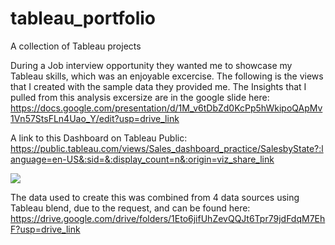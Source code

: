 # tableau_portfolio
A collection of Tableau projects

During a Job interview opportunity they wanted me to showcase my Tableau skills, which was an enjoyable excercise. The following is the views that I created with the sample data they provided me. 
The Insights that I pulled from this analysis excersize are in the google slide here: https://docs.google.com/presentation/d/1M_v6tDbZd0KcPp5hWkipoQApMv1Vn57StsFLn4Uao_Y/edit?usp=drive_link

A link to this Dashboard on Tableau Public:
https://public.tableau.com/views/Sales_dashboard_practice/SalesbyState?:language=en-US&:sid=&:display_count=n&:origin=viz_share_link

<div class='tableauPlaceholder' id='viz1708705141219' style='position: relative'><noscript><a href='#'><img alt=' ' src='https:&#47;&#47;public.tableau.com&#47;static&#47;images&#47;Sa&#47;Sales_dashboard_practice&#47;SalesbyState&#47;1_rss.png' style='border: none' /></a></noscript><object class='tableauViz'  style='display:none;'><param name='host_url' value='https%3A%2F%2Fpublic.tableau.com%2F' /> <param name='embed_code_version' value='3' /> <param name='site_root' value='' /><param name='name' value='Sales_dashboard_practice&#47;SalesbyState' /><param name='tabs' value='yes' /><param name='toolbar' value='yes' /><param name='static_image' value='https:&#47;&#47;public.tableau.com&#47;static&#47;images&#47;Sa&#47;Sales_dashboard_practice&#47;SalesbyState&#47;1.png' /> <param name='animate_transition' value='yes' /><param name='display_static_image' value='yes' /><param name='display_spinner' value='yes' /><param name='display_overlay' value='yes' /><param name='display_count' value='yes' /><param name='language' value='en-US' /></object></div>

The data used to create this was combined from 4 data sources using Tableau blend, due to the request, and can be found here: https://drive.google.com/drive/folders/1Eto6jifUhZevQQJt6Tpr79jdFdqM7EhF?usp=drive_link
